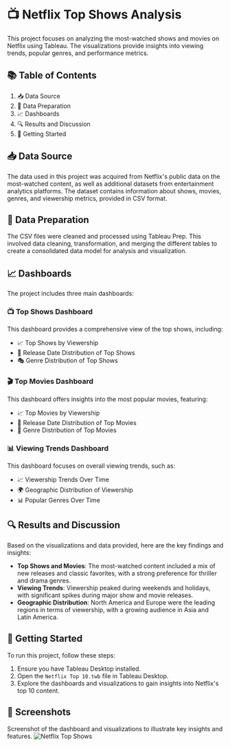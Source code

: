 # 📺 Netflix Top Shows Analysis

This project focuses on analyzing the most-watched shows and movies on Netflix using Tableau. The visualizations provide insights into viewing trends, popular genres, and performance metrics.

## 📚 Table of Contents
1. 📥 Data Source
2. 🔄 Data Preparation
3. 📈 Dashboards
4. 🔍 Results and Discussion
5. 🚀 Getting Started

## 📥 Data Source

The data used in this project was acquired from Netflix's public data on the most-watched content, as well as additional datasets from entertainment analytics platforms. The dataset contains information about shows, movies, genres, and viewership metrics, provided in CSV format.

## 🔄 Data Preparation

The CSV files were cleaned and processed using Tableau Prep. This involved data cleaning, transformation, and merging the different tables to create a consolidated data model for analysis and visualization.

## 📈 Dashboards

The project includes three main dashboards:

### 📺 Top Shows Dashboard

This dashboard provides a comprehensive view of the top shows, including:

- 📈 Top Shows by Viewership
- 📅 Release Date Distribution of Top Shows
- 🎭 Genre Distribution of Top Shows

### 🎬 Top Movies Dashboard

This dashboard offers insights into the most popular movies, featuring:

- 📈 Top Movies by Viewership
- 📅 Release Date Distribution of Top Movies
- 🎥 Genre Distribution of Top Movies

### 📊 Viewing Trends Dashboard

This dashboard focuses on overall viewing trends, such as:

- 📈 Viewership Trends Over Time
- 🌍 Geographic Distribution of Viewership
- 📊 Popular Genres Over Time

## 🔍 Results and Discussion

Based on the visualizations and data provided, here are the key findings and insights:

- **Top Shows and Movies**: The most-watched content included a mix of new releases and classic favorites, with a strong preference for thriller and drama genres.
- **Viewing Trends**: Viewership peaked during weekends and holidays, with significant spikes during major show and movie releases.
- **Geographic Distribution**: North America and Europe were the leading regions in terms of viewership, with a growing audience in Asia and Latin America.

## 🚀 Getting Started

To run this project, follow these steps:
1. Ensure you have Tableau Desktop installed.
2. Open the `Netflix Top 10.twb` file in Tableau Desktop.
3. Explore the dashboards and visualizations to gain insights into Netflix's top 10 content.

## 📸 Screenshots
Screenshot of the dashboard and visualizations to illustrate key insights and features.
![Netflix Top Shows](https://github.com/user-attachments/assets/2ec51cf3-13ef-4a08-9fbf-3b65211b17b2)
